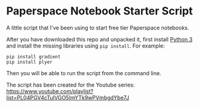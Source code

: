 # Paperspace Notebook Starter Script

A little script that I've been using to start free tier Paperspace notebooks.

After you have downloaded this repo and unpacked it, first install [Python 3](https://www.python.org/downloads/) and install the missing libraries using `pip install`. For example:

```
pip install gradient
pip install plyer
```

Then you will be able to run the script from the command line.

The script has been created for the Youtube series: https://www.youtube.com/playlist?list=PL04PGV4cTuIVGO5ImYTk9wPVmbgdYbe7J